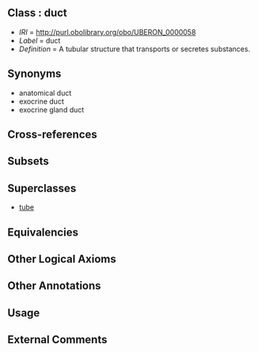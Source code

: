 
## Class : duct

 * *IRI* = http://purl.obolibrary.org/obo/UBERON_0000058
 * *Label* = duct
 * *Definition* = A tubular structure that transports or secretes substances.

## Synonyms

 * anatomical duct
 * exocrine duct
 * exocrine gland duct

## Cross-references


## Subsets


## Superclasses

 * [tube](../../UBERON/25/UBERON_0000025.md)

## Equivalencies


## Other Logical Axioms


## Other Annotations


## Usage


## External Comments

